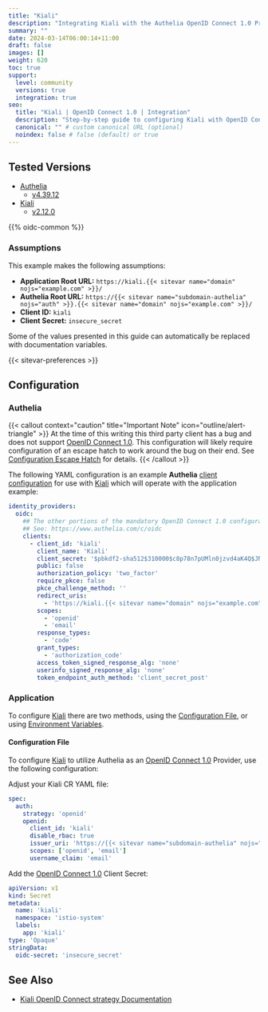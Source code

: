 ```yaml
---
title: "Kiali"
description: "Integrating Kiali with the Authelia OpenID Connect 1.0 Provider."
summary: ""
date: 2024-03-14T06:00:14+11:00
draft: false
images: []
weight: 620
toc: true
support:
  level: community
  versions: true
  integration: true
seo:
  title: "Kiali | OpenID Connect 1.0 | Integration"
  description: "Step-by-step guide to configuring Kiali with OpenID Connect 1.0 for secure SSO. Enhance your login flow using Authelia’s modern identity management."
  canonical: "" # custom canonical URL (optional)
  noindex: false # false (default) or true
---
```


## Tested Versions

- [Authelia]
  - [v4.39.12](https://github.com/authelia/authelia/releases/tag/v4.39.12)
- [Kiali]
  - [v2.12.0](https://kiali.io/news/release-notes/#v2120)

{{% oidc-common %}}

### Assumptions

This example makes the following assumptions:

- __Application Root URL:__ `https://kiali.{{< sitevar name="domain" nojs="example.com" >}}/`
- __Authelia Root URL:__ `https://{{< sitevar name="subdomain-authelia" nojs="auth" >}}.{{< sitevar name="domain" nojs="example.com" >}}/`
- __Client ID:__ `kiali`
- __Client Secret:__ `insecure_secret`

Some of the values presented in this guide can automatically be replaced with documentation variables.

{{< sitevar-preferences >}}

## Configuration

### Authelia

{{< callout context="caution" title="Important Note" icon="outline/alert-triangle" >}}
At the time of this writing this third party client has a bug and does not support [OpenID Connect 1.0](https://openid.net/specs/openid-connect-core-1_0.html). This
configuration will likely require configuration of an escape hatch to work around the bug on their end. See
[Configuration Escape Hatch](#configuration-escape-hatch) for details.
{{< /callout >}}

The following YAML configuration is an example __Authelia__ [client configuration] for use with [Kiali] which will
operate with the application example:

```yaml {title="configuration.yml"}
identity_providers:
  oidc:
    ## The other portions of the mandatory OpenID Connect 1.0 configuration go here.
    ## See: https://www.authelia.com/c/oidc
    clients:
      - client_id: 'kiali'
        client_name: 'Kiali'
        client_secret: '$pbkdf2-sha512$310000$c8p78n7pUMln0jzvd4aK4Q$JNRBzwAo0ek5qKn50cFzzvE9RXV88h1wJn5KGiHrD0YKtZaR/nCb2CJPOsKaPK0hjf.9yHxzQGZziziccp6Yng'  # The digest of 'insecure_secret'.
        public: false
        authorization_policy: 'two_factor'
        require_pkce: false
        pkce_challenge_method: ''
        redirect_uris:
          - 'https://kiali.{{< sitevar name="domain" nojs="example.com" >}}/kiali'
        scopes:
          - 'openid'
          - 'email'
        response_types:
          - 'code'
        grant_types:
          - 'authorization_code'
        access_token_signed_response_alg: 'none'
        userinfo_signed_response_alg: 'none'
        token_endpoint_auth_method: 'client_secret_post'
```

### Application

To configure [Kiali] there are two methods, using the [Configuration File](#configuration-file), or using
[Environment Variables](#environment-variables).

#### Configuration File

To configure [Kiali] to utilize Authelia as an [OpenID Connect 1.0] Provider, use the following configuration:

Adjust your Kiali CR YAML file:

```yaml {title="Kiali CR"}
spec:
  auth:
    strategy: 'openid'
    openid:
      client_id: 'kiali'
      disable_rbac: true
      issuer_uri: 'https://{{< sitevar name="subdomain-authelia" nojs="auth" >}}.{{< sitevar name="domain" nojs="example.com" >}}'
      scopes: ['openid', 'email']
      username_claim: 'email'
```

Add the [OpenID Connect 1.0] Client Secret:

```yaml {title="kiali.openid.secret.yaml"}
apiVersion: v1
kind: Secret
metadata:
  name: 'kiali'
  namespace: 'istio-system'
  labels:
    app: 'kiali'
type: 'Opaque'
stringData:
  oidc-secret: 'insecure_secret'
```

## See Also

- [Kiali OpenID Connect strategy Documentation](https://kiali.io/docs/configuration/authentication/openid)

[Authelia]: https://www.authelia.com
[Kiali]: https://kiali.io/
[OpenID Connect 1.0]: ../../introduction.md
[client configuration]: ../../../../configuration/identity-providers/openid-connect/clients.md
